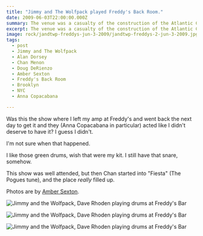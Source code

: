 ```yaml
---
title: "Jimmy and The Wolfpack played Freddy's Back Room."
date: 2009-06-03T22:00:00.000Z
summary: The venue was a casualty of the construction of the Atlantic Center.
excerpt: The venue was a casualty of the construction of the Atlantic Center.
image: rock/jandtwp-freddys-jun-3-2009/jandtwp-freddys-2-jun-3-2009.jpg
tags:
  - post
  - Jimmy and The Wolfpack
  - Alan Dorsey
  - Chan Menon
  - Doug DeRienzo
  - Amber Sexton
  - Freddy's Back Room
  - Brooklyn
  - NYC
  - Anna Copacabana

---
```


Was this the show where I left my amp at Freddy's and went back the next day to get it and they (Anna Copacabana in particular) acted like I didn't deserve to have it? I guess I didn't. 

I'm not sure when that happened.

I like those green drums, wish that were my kit. I still have that snare, somehow.

This show was well attended, but then Chan started into "Fiesta" (The Pogues tune), and the place _really_ filled up.

Photos are by [Amber Sexton](https://ambersexton.com). 

![Jimmy and the Wolfpack, Dave Rhoden playing drums at Freddy's Bar](/static/img/rock/jandtwp-freddys-jun-3-2009/jandtwp-freddys-1-jun-3-2009.jpg "Jimmy and the Wolfpack, Dave Rhoden playing drums at Freddy's Bar")

![Jimmy and the Wolfpack, Dave Rhoden playing drums at Freddy's Bar](/static/img/rock/jandtwp-freddys-jun-3-2009/jandtwp-freddys-2-jun-3-2009.jpg "Jimmy and the Wolfpack, Dave Rhoden playing drums at Freddy's Bar")

![Jimmy and the Wolfpack, Dave Rhoden playing drums at Freddy's Bar](/static/img/rock/jandtwp-freddys-jun-3-2009/jandtwp-freddys-3-jun-3-2009.jpg "Jimmy and the Wolfpack, Dave Rhoden playing drums at Freddy's Bar")

